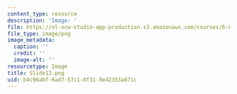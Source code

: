 ```yaml
---
content_type: resource
description: 'Image: '
file: https://ol-ocw-studio-app-production.s3.amazonaws.com/courses/6-004-computation-structures-spring-2017/b4c96abf6ad757c10f319e42353a671c_Slide12.png
file_type: image/png
image_metadata:
  caption: ''
  credit: ''
  image-alt: ''
resourcetype: Image
title: Slide12.png
uid: b4c96abf-6ad7-57c1-0f31-9e42353a671c
---
```

